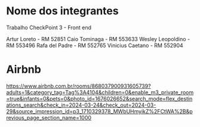 
# Nome dos integrantes

Trabalho CheckPoint 3 - Front end

Artur Loreto - RM 52851
Caio Tominaga - RM 553633
Wesley Leopoldino - RM 553496
Rafa del Padre - RM 552765
Vinicius Caetano - RM 552904

# Airbnb
https://www.airbnb.com.br/rooms/868037900931605739?adults=1&category_tag=Tag%3A4104&children=0&enable_m3_private_room=true&infants=0&pets=0&photo_id=1676026652&search_mode=flex_destinations_search&check_in=2024-03-24&check_out=2024-03-29&source_impression_id=p3_1710329378_MWbUHmyikZ%2FCtWA%2B&previous_page_section_name=1000
